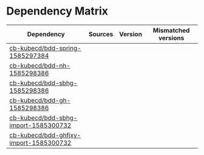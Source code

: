 # Dependency Matrix

Dependency | Sources | Version | Mismatched versions
---------- | ------- | ------- | -------------------
[cb-kubecd/bdd-spring-1585297384](https://github.com/cb-kubecd/bdd-spring-1585297384.git) |  | []() | 
[cb-kubecd/bdd-nh-1585298386](https://github.com/cb-kubecd/bdd-nh-1585298386.git) |  | []() | 
[cb-kubecd/bdd-sbhg-1585298386](https://github.com/cb-kubecd/bdd-sbhg-1585298386.git) |  | []() | 
[cb-kubecd/bdd-gh-1585298386](https://github.com/cb-kubecd/bdd-gh-1585298386.git) |  | []() | 
[cb-kubecd/bdd-sbhg-import-1585300732](https://github.com/cb-kubecd/bdd-sbhg-import-1585300732.git) |  | []() | 
[cb-kubecd/bdd-ghfjxy-import-1585300732](https://github.com/cb-kubecd/bdd-ghfjxy-import-1585300732.git) |  | []() | 
